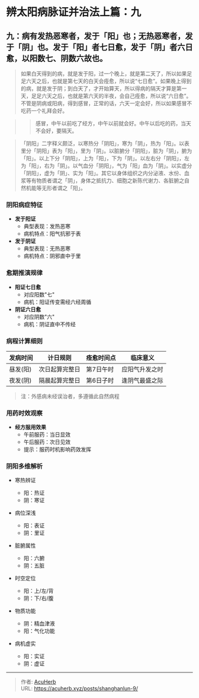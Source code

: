 # 辨太阳病脉证并治法上篇：九


## 九：病有发热恶寒者，发于「阳」也；无热恶寒者，发于「阴」也。发于「阳」者七日愈，发于「阴」者六日愈，以阳数七、阴数六故也。

<!--more-->

> 如果白天得到的病，就是发于阳，过一个晚上，就是第二天了，所以如果足足六天之后，也就是第七天的白天会痊愈，所以说“七日愈”。如果晚上得到的病，就是发于阴；到白天了，才开始算天，所以得病的隔天才算是第一天，足足六天之后，也就是第六天的半夜，会自己痊愈，所以说“六日愈”。不管是阴病或阳病，得到感冒，正常的话，六天一定会好，所以如果感冒不吃药一个礼拜会好。

>> 感冒，中午以前吃了经方，中午以前就会好。中午以后吃的药，当天不会好，要隔天。

> 「阴阳」二字释义颇泛，以寒热分「阴阳」，寒为「阴」，热为「阳」。以表里分「阴阳」表为「阳」，里为「阴」。以脏腑分「阴阳」，脏为「阴」，腑为「阳」。以上下分「阴阳」，上为「阳」，下为「阴」。以左右分「阴阳」，左为「阳」，右为「阴」。以气血分「阴阳」，气为「阳」血为「阴」。以实虚分「阴阳」，虚为「阴」、实为「阳」。其它以身体组织之内分泌液、水份、血浆等有物质者谓之「阴」，身体之抵抗力、细胞之新陈代谢力、各脏腑之自然机能等无形者谓之「阳」。

### 阴阳病症特征
- **发于阳证**
  - 典型表现：发热恶寒
  - 病机特点：阳气抗邪于表
- **发于阴证**
  - 典型表现：无热恶寒
  - 病机特点：阴邪直中于里

### 愈期推演规律
- **阳证七日愈**
  - 对应阳数"七"
  - 病机：阳证传变需经六经周循
- **阴证六日愈**
  - 对应阴数"六"
  - 病机：阴证直中不传经

### 病程计算细则
| 发病时间 | 计日规则       | 痊愈时间点      | 临床意义         |
|----------|----------------|-----------------|------------------|
| 昼发(阳) | 次日起算完整日 | 第7日午时       | 应阳气升发之时   |
| 夜发(阴) | 隔晨起算完整日 | 第6日子时       | 逢阴气最盛之际   |

> 注：外感病未经误治者，多遵循此自然病程

### 用药时效观察
- **经方服用效果**
  - 午前服药：当日显效
  - 午后服药：次日见效
  - 提示：服药时机影响药效发挥

### 阴阳多维解析
- 寒热辨证
  - 阳：热证
  - 阴：寒证

- 病位深浅
  - 阳：表证
  - 阴：里证

- 脏腑属性
  - 阳：六腑
  - 阴：五脏

- 时空定位
  - 阳：上/左/背
  - 阴：下/右/腹

- 物质功能
  - 阴：精血津液
  - 阳：气化功能

- 病机虚实
  - 阳：实证
  - 阴：虚证



---

> 作者: [AcuHerb](https://acuherb.xyz)  
> URL: https://acuherb.xyz/posts/shanghanlun-9/  

